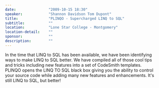 ```yaml
---
date:               "2009-10-15 18:30"
speaker:            "Shannon Davidson Tom Dupont"
title:              "PLINQO - Supercharged LINQ to SQL"
subtitle:           ""
location:           "Lone Star College - Montgomery"
location-detail:    ""
sponsor:            ""
description:        ""
---
```

In the time that LINQ to SQL has been available, we have been identifying ways to
make LINQ to SQL better. We have compiled all of those cool tips and
tricks including new features into a set of CodeSmith templates. PLINQO
opens the LINQ TO SQL black box giving you the ability to control your
source code while adding many new features and enhancements. It's still
LINQ to SQL, but better!


